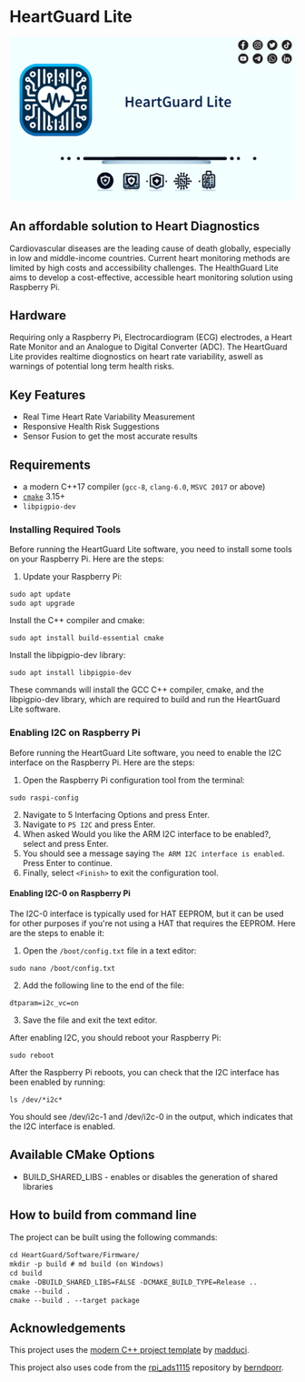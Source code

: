 # HeartGuard Lite

![](Images/logo/GithubBanner.png)

## An affordable solution to Heart Diagnostics

Cardiovascular diseases are the leading cause of death globally, especially in low and middle-income countries. Current heart monitoring methods are limited by high costs and accessibility challenges.
The HealthGuard Lite aims to develop a cost-effective, accessible heart monitoring solution using Raspberry Pi.​

## Hardware

Requiring only a Raspberry Pi, Electrocardiogram (ECG) electrodes, a Heart Rate Monitor and an Analogue to Digital Converter (ADC). The HeartGuard Lite provides realtime diognostics on heart rate variability, aswell as warnings of potential long term health risks.

## Key Features

- Real Time Heart Rate Variability Measurement
- Responsive Health Risk Suggestions
- Sensor Fusion to get the most accurate results

## Requirements

- a modern C++17 compiler (`gcc-8`, `clang-6.0`, `MSVC 2017` or above)
- [`cmake`](https://cmake.org) 3.15+
- `libpigpio-dev`

### Installing Required Tools

Before running the HeartGuard Lite software, you need to install some tools on your Raspberry Pi. Here are the steps:

1. Update your Raspberry Pi:

```shell
sudo apt update
sudo apt upgrade
```

Install the C++ compiler and cmake:

```shell
sudo apt install build-essential cmake
```

Install the libpigpio-dev library:

```shell
sudo apt install libpigpio-dev
```

These commands will install the GCC C++ compiler, cmake, and the libpigpio-dev library, which are required to build and run the HeartGuard Lite software.

### Enabling I2C on Raspberry Pi

Before running the HeartGuard Lite software, you need to enable the I2C interface on the Raspberry Pi. Here are the steps:

1. Open the Raspberry Pi configuration tool from the terminal:

```shell
sudo raspi-config
```

2. Navigate to 5 Interfacing Options and press Enter.
3. Navigate to `P5 I2C` and press Enter.
4. When asked Would you like the ARM I2C interface to be enabled?, select <Yes> and press Enter.
5. You should see a message saying `The ARM I2C interface is enabled`. Press Enter to continue.
6. Finally, select `<Finish>` to exit the configuration tool.

#### Enabling I2C-0 on Raspberry Pi

The I2C-0 interface is typically used for HAT EEPROM, but it can be used for other purposes if you're not using a HAT that requires the EEPROM. Here are the steps to enable it:

1. Open the `/boot/config.txt` file in a text editor:

```shell
sudo nano /boot/config.txt
```

2. Add the following line to the end of the file:

```
dtparam=i2c_vc=on
```

3. Save the file and exit the text editor.

After enabling I2C, you should reboot your Raspberry Pi:

```shell
sudo reboot
```

After the Raspberry Pi reboots, you can check that the I2C interface has been enabled by running:

```shell
ls /dev/*i2c*
```

You should see /dev/i2c-1 and /dev/i2c-0 in the output, which indicates that the I2C interface is enabled.

## Available CMake Options

- BUILD_SHARED_LIBS - enables or disables the generation of shared libraries

## How to build from command line

The project can be built using the following commands:

```shell
cd HeartGuard/Software/Firmware/
mkdir -p build # md build (on Windows)
cd build
cmake -DBUILD_SHARED_LIBS=FALSE -DCMAKE_BUILD_TYPE=Release ..
cmake --build .
cmake --build . --target package
```

## Acknowledgements

This project uses the [modern C++ project template](https://github.com/madduci/moderncpp-project-template) by [madduci](https://github.com/madduci).

This project also uses code from the [rpi_ads1115](https://github.com/berndporr/rpi_ads1115/tree/main?tab=readme-ov-file) repository by [berndporr](https://github.com/berndporr).
